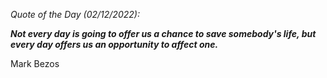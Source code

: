 *Quote of the Day (02/12/2022):*

_**Not every day is going to offer us a chance to save somebody's life, but every day offers us an opportunity to affect one.**_

Mark Bezos